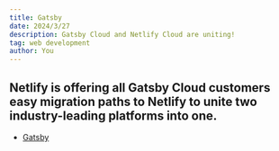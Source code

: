 ```yaml
---
title: Gatsby
date: 2024/3/27
description: Gatsby Cloud and Netlify Cloud are uniting!
tag: web development
author: You
---
```

## Netlify is offering all Gatsby Cloud customers easy migration paths to Netlify to unite two industry-leading platforms into one.

- [Gatsby](https://www.gatsbyjs.com/)    
